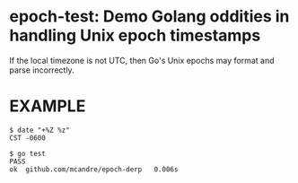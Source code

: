 # epoch-test: Demo Golang oddities in handling Unix epoch timestamps

If the local timezone is not UTC, then Go's Unix epochs may format and parse incorrectly.

# EXAMPLE

```console
$ date "+%Z %z"
CST -0600

$ go test
PASS
ok	github.com/mcandre/epoch-derp	0.006s
```
